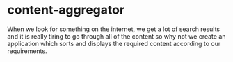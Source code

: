 # content-aggregator
When we look for something on the internet, we get a lot of search results and it is really tiring to go through all of the content so why not we create an application which sorts and displays the required content according to our requirements.
